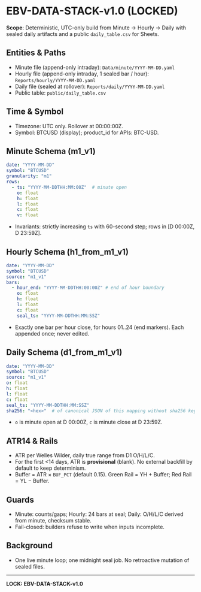# EBV-DATA-STACK-v1.0 (LOCKED)

**Scope**: Deterministic, UTC-only build from Minute → Hourly → Daily with sealed daily artifacts and a public `daily_table.csv` for Sheets.

## Entities & Paths
- Minute file (append-only intraday): `Data/minute/YYYY-MM-DD.yaml`
- Hourly file (append-only intraday, 1 sealed bar / hour): `Reports/hourly/YYYY-MM-DD.yaml`
- Daily file (sealed at rollover): `Reports/daily/YYYY-MM-DD.yaml`
- Public table: `public/daily_table.csv`

## Time & Symbol
- Timezone: UTC only. Rollover at 00:00:00Z.
- Symbol: BTCUSD (display); product_id for APIs: BTC-USD.

## Minute Schema (m1_v1)
```yaml
date: "YYYY-MM-DD"
symbol: "BTCUSD"
granularity: "m1"
rows:
  - ts: "YYYY-MM-DDTHH:MM:00Z"  # minute open
    o: float
    h: float
    l: float
    c: float
    v: float
```
- Invariants: strictly increasing `ts` with 60-second step; rows in [D 00:00Z, D 23:59Z].

## Hourly Schema (h1_from_m1_v1)
```yaml
date: "YYYY-MM-DD"
symbol: "BTCUSD"
source: "m1_v1"
bars:
  - hour_end: "YYYY-MM-DDTHH:00:00Z" # end of hour boundary
    o: float
    h: float
    l: float
    c: float
    seal_ts: "YYYY-MM-DDTHH:MM:SSZ"
```
- Exactly one bar per hour close, for hours 01..24 (end markers). Each appended once; never edited.

## Daily Schema (d1_from_m1_v1)
```yaml
date: "YYYY-MM-DD"
symbol: "BTCUSD"
source: "m1_v1"
o: float
h: float
l: float
c: float
seal_ts: "YYYY-MM-DDTHH:MM:SSZ"
sha256: "<hex>"  # of canonical JSON of this mapping without sha256 key
```
- `o` is minute open at D 00:00Z, `c` is minute close at D 23:59Z.

## ATR14 & Rails
- ATR per Welles Wilder, daily true range from D1 O/H/L/C.
- For the first <14 days, ATR is **provisional** (blank). No external backfill by default to keep determinism.
- Buffer = ATR × `BUF_PCT` (default 0.15). Green Rail = YH + Buffer; Red Rail = YL − Buffer.

## Guards
- Minute: counts/gaps; Hourly: 24 bars at seal; Daily: O/H/L/C derived from minute, checksum stable.
- Fail-closed: builders refuse to write when inputs incomplete.

## Background
- One live minute loop; one midnight seal job. No retroactive mutation of sealed files.

---
**LOCK: EBV-DATA-STACK-v1.0**
